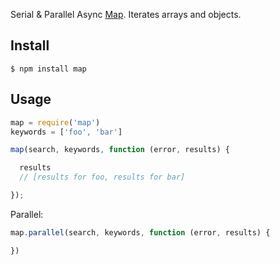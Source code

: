 Serial & Parallel Async [Map](http://en.wikipedia.org/wiki/Map_\(higher-order_function\)). Iterates arrays and objects.

## Install
```
$ npm install map
```

## Usage

```js
map = require('map')
keywords = ['foo', 'bar']

map(search, keywords, function (error, results) {

  results
  // [results for foo, results for bar]

});
```

Parallel:

```js
map.parallel(search, keywords, function (error, results) {

})
```
